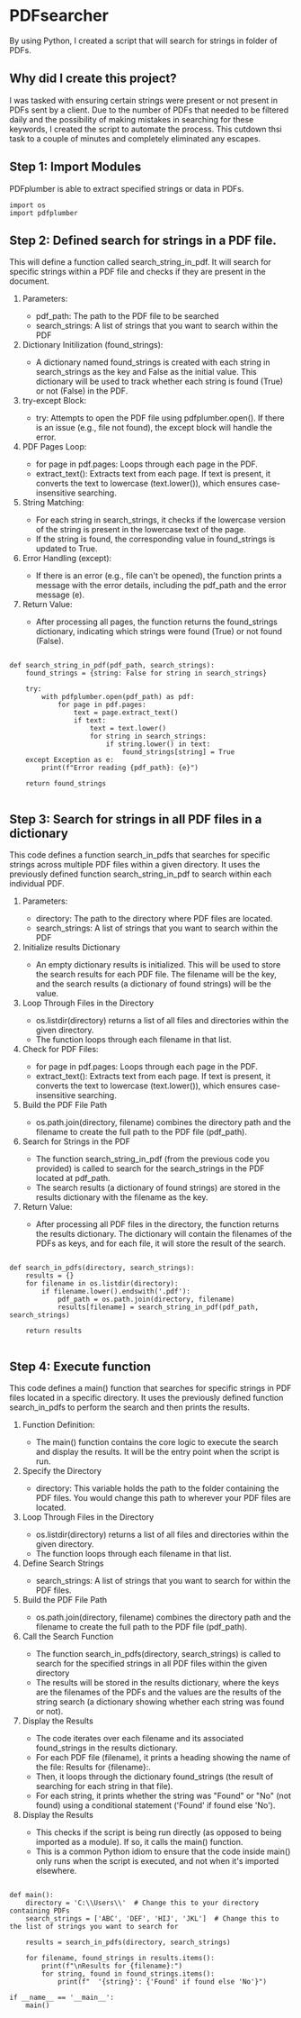 # PDFsearcher
<body>By using Python, I created a script that will search for strings in folder of PDFs.</body>

<h2>Why did I create this project?</h2>
<body>I was tasked with ensuring certain strings were present or not present in PDFs sent by a client. Due to the number of PDFs that needed to be filtered daily and the possibility of making mistakes in searching for these keywords, I created the script to automate the process. This cutdown thsi task to a couple of minutes and completely eliminated any escapes.</body>

<h2>Step 1: Import Modules</h2>
<body>PDFplumber is able to extract specified strings or data in PDFs.</body>
<pre><code>import os
import pdfplumber</code></pre>

</ol>

<h2>Step 2: Defined search for strings in a PDF file.</h2>
<body>This will define a function called search_string_in_pdf. It will search for specific strings within a PDF file and checks if they are present in the document.</body>
<ol>
  <li>Parameters:</li>
    <ul>
      <li>pdf_path: The path to the PDF file to be searched</li>
      <li>search_strings: A list of strings that you want to search within the PDF</li>
    </ul>
  <li>Dictionary Initilization (found_strings):</li>
    <ul>
      <li>A dictionary named found_strings is created with each string in search_strings as the key and False as the initial value. This dictionary will be used to track whether each string is found (True) or not (False) in the PDF.</li>
    </ul>
  <li>try-except Block:</li>
    <ul>
      <li>try: Attempts to open the PDF file using pdfplumber.open(). If there is an issue (e.g., file not found), the except block will handle the error.</li>
    </ul>
  <li>PDF Pages Loop:</li>
    <ul>
      <li>for page in pdf.pages: Loops through each page in the PDF.</li>
      <li>extract_text(): Extracts text from each page. If text is present, it converts the text to lowercase (text.lower()), which ensures case-insensitive searching.</li>
    </ul>
  <li>String Matching:</li>
    <ul>
      <li>For each string in search_strings, it checks if the lowercase version of the string is present in the lowercase text of the page.</li>
      <li>If the string is found, the corresponding value in found_strings is updated to True.</li>
    </ul>
  <li>Error Handling (except):</li>
    <ul>
      <li>If there is an error (e.g., file can't be opened), the function prints a message with the error details, including the pdf_path and the error message (e).</li>
    </ul>
  <li>Return Value:</li>
    <ul>
      <li>After processing all pages, the function returns the found_strings dictionary, indicating which strings were found (True) or not found (False).</li>
    </ul>
</ol>

<pre><code>
def search_string_in_pdf(pdf_path, search_strings):
    found_strings = {string: False for string in search_strings}
    
    try:
        with pdfplumber.open(pdf_path) as pdf:
            for page in pdf.pages:
                text = page.extract_text()
                if text:
                    text = text.lower()
                    for string in search_strings:
                        if string.lower() in text:
                            found_strings[string] = True
    except Exception as e:
        print(f"Error reading {pdf_path}: {e}")
    
    return found_strings 
  </code></pre>
  
<h2>Step 3: Search for strings in all PDF files in a dictionary</h2>
<body>This code defines a function search_in_pdfs that searches for specific strings across multiple PDF files within a given directory. It uses the previously defined function search_string_in_pdf to search within each individual PDF.</body>

<ol>
  <li>Parameters:</li>
    <ul>
      <li>directory: The path to the directory where PDF files are located.</li>
      <li>search_strings: A list of strings that you want to search within the PDF</li>
    </ul>
  <li>Initialize results Dictionary</li>
    <ul>
      <li>An empty dictionary results is initialized. This will be used to store the search results for each PDF file. The filename will be the key, and the search results (a dictionary of found strings) will be the value.</li>
    </ul>
  <li>Loop Through Files in the Directory</li>
    <ul>
      <li>os.listdir(directory) returns a list of all files and directories within the given directory.</li>
      <li>The function loops through each filename in that list.</li>
    </ul>
  <li>Check for PDF Files:</li>
    <ul>
      <li>for page in pdf.pages: Loops through each page in the PDF.</li>
      <li>extract_text(): Extracts text from each page. If text is present, it converts the text to lowercase (text.lower()), which ensures case-insensitive searching.</li>
    </ul>
  <li>Build the PDF File Path</li>
    <ul>
      <li>os.path.join(directory, filename) combines the directory path and the filename to create the full path to the PDF file (pdf_path).</li>
    </ul>
  <li>Search for Strings in the PDF</li>
    <ul>
      <li>The function search_string_in_pdf (from the previous code you provided) is called to search for the search_strings in the PDF located at pdf_path.</li>
      <li>The search results (a dictionary of found strings) are stored in the results dictionary with the filename as the key.</li>    
    </ul>
  <li>Return Value:</li>
    <ul>
      <li>After processing all PDF files in the directory, the function returns the results dictionary. The dictionary will contain the filenames of the PDFs as keys, and for each file, it will store the result of the search.</li>
    </ul>
</ol>

<pre><code>
def search_in_pdfs(directory, search_strings):
    results = {}
    for filename in os.listdir(directory):
        if filename.lower().endswith('.pdf'):
            pdf_path = os.path.join(directory, filename)
            results[filename] = search_string_in_pdf(pdf_path, search_strings)
    
    return results

</code></pre>

<h2>Step 4: Execute function</h2>
<body>This code defines a main() function that searches for specific strings in PDF files located in a specific directory. It uses the previously defined function search_in_pdfs to perform the search and then prints the results.</body>

<ol>
  <li>Function Definition:</li>
    <ul>
      <li>The main() function contains the core logic to execute the search and display the results. It will be the entry point when the script is run.</li>
    </ul>
  <li>Specify the Directory</li>
    <ul>
      <li>directory: This variable holds the path to the folder containing the PDF files. You would change this path to wherever your PDF files are located.</li>
    </ul>
  <li>Loop Through Files in the Directory</li>
    <ul>
      <li>os.listdir(directory) returns a list of all files and directories within the given directory.</li>
      <li>The function loops through each filename in that list.</li>
    </ul>
  <li>Define Search Strings</li>
    <ul>
      <li>search_strings: A list of strings that you want to search for within the PDF files.</li>
    </ul>
  <li>Build the PDF File Path</li>
    <ul>
      <li>os.path.join(directory, filename) combines the directory path and the filename to create the full path to the PDF file (pdf_path).</li>
    </ul>
  <li>Call the Search Function</li>
    <ul>
      <li>The function search_in_pdfs(directory, search_strings) is called to search for the specified strings in all PDF files within the given directory</li>
      <li>The results will be stored in the results dictionary, where the keys are the filenames of the PDFs and the values are the results of the string search (a dictionary showing whether each string was found or not).</li>    
    </ul>
  <li>Display the Results</li>
    <ul>
      <li>The code iterates over each filename and its associated found_strings in the results dictionary.</li>
      <li>For each PDF file (filename), it prints a heading showing the name of the file: Results for {filename}:.</li>
      <li>Then, it loops through the dictionary found_strings (the result of searching for each string in that file).</li>
      <li>For each string, it prints whether the string was "Found" or "No" (not found) using a conditional statement ('Found' if found else 'No').</li>
    </ul>
  <li>Display the Results</li>
    <ul>
      <li>This checks if the script is being run directly (as opposed to being imported as a module). If so, it calls the main() function.</li>
      <li>This is a common Python idiom to ensure that the code inside main() only runs when the script is executed, and not when it's imported elsewhere.</li>
    </ul>
</ol>

<pre><code>
def main():
    directory = 'C:\\Users\\'  # Change this to your directory containing PDFs
    search_strings = ['ABC', 'DEF', 'HIJ', 'JKL']  # Change this to the list of strings you want to search for
    
    results = search_in_pdfs(directory, search_strings)
    
    for filename, found_strings in results.items():
        print(f"\nResults for {filename}:")
        for string, found in found_strings.items():
            print(f"  '{string}': {'Found' if found else 'No'}")

if __name__ == '__main__':
    main()

</code></pre>
